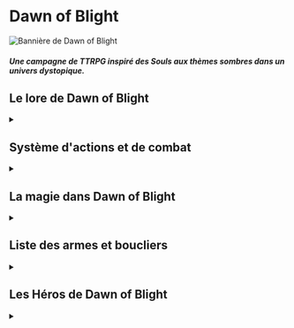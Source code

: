 # Dawn of Blight

![Bannière de Dawn of Blight](DoB_Banner.gif "Dawn of Blight")

##### Une campagne de TTRPG inspiré des Souls aux thèmes sombres dans un univers dystopique.

## Le lore de Dawn of Blight
<details>
<summary></summary>
### Localisation et date

Dawn of Blight prend place dans un futur dystopique où la population de l'Ici, ce plan de l'existence, a été réduite à une mèche de ce qu'elle représentait autrefois par une pandémie destructrice : le Fléau.

### Les comtés du Dawn

Les comtés du Dawn représentent l'entièreté du monde connu. Parmi eux, seul un océan est connu, à l'Est du Dawn, et est jusqu'à preuve du contraire d'une superficie infinie : Le Bord de l'Ici.

Mis à part la Tour de l'Aube et le Coeur Irréel, aucun point d'intérêt n'est connu dans le Dawn : suite aux ravages du Fléau sur les comtés, les villes à haute densité de population ont disparu.

Les clusters de propagation du Fléau se multiplient, et les zones sûres disparaissent les unes après les autres. Toute forme de vie semble être au bord de l'extinction...

Partout, les humains pourrissent et meurent, et avec eux, l'humanité de ceux qui survivent. La méfiance règne et "altruisme" est un mot dont le sens est depuis longtemps oublié.

### Le Fléau

Le Fléau est une affliction maintenant répandue dans le Dawn tout entier. Les personnes affectées par le Fléau semblent souffrir jusque dans le creux de leur âme, rendues démentes par la douleur et les symptômes psychologiques de la maladie longtemps avant qu'elle ne dévore leur enveloppe corporelle.

<img src="blightchest.webp" alt="Le Fléau" width="200"/>
<img src="blightchar1.jpg" alt="Le Fléau" width="150"/>
<img src="blightchar2.jpeg" alt="Le Fléau" width="200"/>

Les populations du Dawn ont des réactions différentes lors d'épidémies du Fléau : certaines tribus de peuples reclus, terrifiés par ses effets, abattent de sang-froid leurs pairs infectés avant de se débarasser de leurs cadavres; D'autres civilisations plus clémentes banissent leurs malades dans une zone de quarantaine où ils vivront et mourront entre eux.

Il est dit qu'aucune âme dans l'Ici ou les Ailleurs ne connaît de remède ni même de traitement contre le Fléau. Il semblerait que cette peste soit inarrêtable.

</details>

## Système d'actions et de combat

<details>
<summary></summary>
Dans Dawn of Blight, le combat est dangereux, et les personnages qui ne sont pas clairement destinés à résister aux coups (comme La Brute, l'Ornementé ou le Maître d'Armes utilisant un bouclier) devront faire preuve d'agilité pour esquiver les coups (le système de combat est orienté vers l'esquive plus que sur le tanking).

Chaque tour représente 6 secondes, pendant lesquelles chaque Héros peut effectuer des actions selon des règles définies. Le personnage peut :

 - Se déplacer de 30ft (~9m)
 - Effectuer une **Action Simple** (AS), comme attaquer avec ou sans arme, se déplacer à nouveau de 30ft ou ouvrir un coffre
 - Effectuer une **Action Rapide** (AR), comme ranger une arme ou en changer, asséner un coup de pommeau ou utiliser une compétence de Héros spécifiquement désignée comme *Rapide*

OU
 - Effectuer une **Action Lente** (AL), qui lui prendra le tour entier, l'immobilisant (comme la *Méditation* de l'Adepte) ou le déplaçant différemment d'un mouvement normal (comme l'*Attaque Sautée Arrière* du Maître d'Armes)


Les Héros ont aussi une et une seule (à l'exception de l'Adepte, du Maître d'armes se remémorant sa Présence et du Corrompu souffrant l'affliction du Jumeau, qui en ont deux) **Réaction** (R) par tour de jeu, leur permettant, alors que leur tour d'action est terminé, de réagir à une attaque ennemi ou un évènement de leur choix (à la discrétion du DM), en effectuant par exemple un pas de côté pour essayer d'éviter un coup d'épée ou une flèche.

Dans de rares cas, un Héros pourra effectuer une **Action Héroïque** (AH). Ces actions sont caractérisées par le fait qu'elles nécessitent plusieurs tours pour être amenées à terme, parfois en restreignant le mouvement du Héros.

### Réactions

#### Parades

Une parade permet au Héros qui l'effectue, s'il porte un bocle, d'ajouter sa Proficiency ou sa Dextérité à sa AC. Si un coup rate de cette façon, Le héros dévie le coup et peut porter un coup en retour ou profiter d'une autre façon de la déstabilisation de son adversaire.

#### Esquives

Une esquive est une manière pour le Héros d'éviter une attaque en en ignorant la totalité des dégâts. Cette Réaction repose énormément sur le jeu de rôle mais constitue une base importante du combat dans Dawn of Blight.

#### Anticipation ("bracing")

Une anticipation est l'action de se préparer à recevoir un coup lorsqu'il est impossible de l'esquiver ou le parer. Selon le contexte, une anticipation peut réduire les dégâts subis.

</details>

## La magie dans Dawn of Blight

<details>
<summary></summary>
Dans les comtés du Dawn, la magie, bien que rare, est puissante. Cependant, peu connaissent réellement ses origines : elle se repose en réalité sur la perturbation des frontières entre le plan d'existence sur lequel le Dawn se trouve et les autres, respectivement appelés par les initiés l'*Ici* et les *Ailleurs*.

C'est pourquoi les fanatiques de Ganagoth, une caste sectaire prêchant la parole d'un hypothétique être surpassant les frontières entre les Ailleurs, méprisent l'arrogance et l'élitisme des apprentis et érudits de la Tour de l'Aube car ceux-ci sont convaincus d'avoir la capacité de conjurer des sorts naturellement sans perturber l'équilibre de ces frontières.

Certains peuples nient l'existence de la magie dans son ensemble, comme les moines qui ne croient qu'en leur divinité et pense que les capacités des mages sont des dons de sa part.
</details>

## Liste des armes et boucliers

<details>
<summary></summary>

 - La plupart des armes de départ sont tirées de [ce site web](https://www.dandwiki.com/wiki/5e_SRD:Weapons).
 - Elles gardent leurs statistiques de base, si ce n'est le poids qui est géré différement dans Dawn of Blight.
 - Les Armes Super-Lourdes prennent une AS à dégainer, et les autres une AR. Les Armes de lancer Légères peuvent être dégainées et lancées en une seule AS. Sinon, deux AR peuvent être utilisées pour les dégainer puis les jeter.
 - Sont considérées "à distance" les armes utilisables seulement à distance.
 - Sont considérées "martiales" les armes définies comme telles dans le lien présent ci-dessus ou, pour celles qui en sont absentes, à la discrétion du DM. Les armes martiales sont restreintes au Maître d'Armes, l'Exilé, l'Ornementé et le Fou grâce à la compétence passive *Entraîné*.
 - Seuls le Maître d'Armes et l'Ornementé peuvent utiliser des boucliers simples grâce à la compétence passive *Protecteur*, et seul l'Ornementé peur porter ceux des catégories des martiaux et des Super-Lourds, grâce à la compétence passive *Muraille*. Porter un bouclier ou un bocle restreint les mouvements des Héros, ce qui est traduit dans Dawn of Blight par une limitation qui n'est évitable dans aucun cas d'une seule Réaction par tour. Les bocles n'accordent pas ou peu d'AC quand portés, mais permettent de parer et riposter aux coups (cf la section sur les parades dans "Système d'actions et de combat").
 - Les armes et boucliers n'ayant pas de stats proviennent du lien présent ci-dessus, leurs stats sont donc disponibles là-bas. Celles en ayant sont donc importées d'autres sources, des versions modifiées d'armes du lien ou sont crées de toutes pièces par moi-même.
 - Les armes et boucliers "désarmants" confèrent un avantage lors d'une tentative de désarmement dû à leurs formes.

Concernant les armes Super-Lourdes de mêlée :

 - Les armes "lentes" utilisent des AL au lieu d'AS, et des AS au lieu d'AR.
 - Les dés des armes "fiables" sont roulés à nouveau si tous tombent sur un 1.
 - Les dés de dégâts des armes avec le modificateur "Momentum" sont explosifs : ils sont roulés à nouveau en ajoutant les dégâts s'ils tombent sur la valeur maximale.

### Armes de mêlée

<details>
<summary></summary>

#### Armes Super-Lourdes de mêlée

<details>
<summary></summary>

Cette catégorie d'armes est restreinte d'utilisation à La Brute.

 - Maul : 1d12+1d4 contondant - Fiable <!-- total : 16+1, min 3 - a perdu le +1 au profit d'un Fiable (moins fort) car le d4 est plus reliable donc elle n'a plus besoin d'un aussi gros buff qu'avant -->
 - Lance de cavalerie : 4d4 perçant <!-- total : 16, min 4 -->
 - Massue lourde : 4d4 contondant <!-- total : 16, min 4 -->
 - Gantelets : 2d8 contondant - Fiable <!-- total : 16, min 3 -->
 - Hache géante : 3d8 tranchant - Lent - Momentum <!-- total : 24, min 4 -->
 - Tueur de dragons : 4d6 contondant - Lent - Momentum <!-- total : 24, min 4 -->
 - Fléau Hydre : 5d6 contondant - Lent <!-- total : 30, min 5 -->
 - Marteau Brise-roche : 3d10+1 contondant - Lent <!-- total : 30+1, min 4 -->
 
<!-- Valeurs basses :

 - Maul : 1d12+1 contondant : total 12+1, min 2
 - Lance de cavalerie : 3d4 perçant : total 12, min 3
 - Massue lourde : 3d4 contondant : total 12, min 3
 - Gantelets : 2d6 contondant - Fiable : total 12, min 3
 - Grande hache : 3d6 tranchant - Lent - Momentum : total 18, min 3
 - Tueur de dragons : 3d6 contondant - Lent - Momentum : total 18, min 3
 - Fléau quadruple : 4d6 contondant - Lent : total 24, min 4
 - Marteau Brise-roche : 2d12+1 contondant - Lent : total 24+1, min 3
 
 mais c'était pas assez fort par rapport aux armes lourdes normales
 
 -->
 
<!-- plus de petits dés = reliable donc plus de dégâts en moyenne que peu de gros dés, donc le second cas est buff pour égaliser. voir https://dice.clockworkmod.com/ et https://www.reddit.com/r/dndmemes/comments/clplas/an_analysis_of_1d12_vs_2d6_and_3d4_after_1000000/ -->
 
</details>

#### Armes simples de mêlée

<details>
<summary></summary>

##### Armes Lourdes :

 - Masse d'armes

##### Armes Moyennes :

 - Massue
 - Bâton
 - Lance
 - Arbalète légère

##### Armes Légères :

 - Dague
 - Hachette
 - Javelot
 - Marteau court
 - Couteau de lancer
 - Arc court
 - Fronde
 - Faucille
 
</details>

#### Armes martiales de mêlée

<details>
<summary></summary>

##### Armes Lourdes

 - Hache de combat
 - Fléau
 - Fauchard : 1d10 tranchant *ou* perçant
 - Grande épée
 - Hallebarde : 2d4 tranchant *ou* perçant
 - Étoile du matin
 - Pic
 - Pic de guerre
 - Arbalète lourde
 - Arc long
 - Cordelame : 1d8 tranchant

##### Armes Moyennes

 - Épée longue
 - Rapière
 - Cimeterre
 - trident
 - Fouet
 - Khopesh : 1d6 tranchant - Désarmant

##### Armes Légères

 - Épée courte : 1d6 tranchant *ou* perçant
 - Sarbacane : 1d2 perçant
 - Arbalète à main
 - Dague de parade : 1d4 perçant - Désarmant

</details>

</details>

### Armes à distance

<details>
<summary></summary>

#### Armes simples à distance

<details>
<summary></summary>

##### Armes Moyennes :

 - Arbalète légère

##### Armes Légères :

 - Javelot
 - Couteau de lancer
 - Arc court
 - Fronde

</details>

#### Armes martiales à distance

<details>
<summary></summary>

##### Armes Lourdes

 - Arbalète lourde
 - Arc long

##### Armes Moyennes

 - Tromblon : portée conique 10ft (3m), 2d4 perçant *ou* contondant (en fonction du type de munition)

##### Armes Légères

 - Sarbacane
 - Arbalète à main

</details>

</details>

### Boucliers

<details>
<summary></summary>

#### Boucliers Super-Lourds

<details>
<summary></summary>

- Serpent d'Argent : +5 AC pour les attaques de dos, +1 pour les autres. Ce bocle est fixé sur un bras d'armure, dont un extension s'enroule autour de l'épaule du porteur et fond en cape articulée à l'arrière, protégeant le dos. Il nécessite une AL pour être porté ou retiré et inflige un malus limitant le porteur à 25ft par tour de vitesse de base.
- Fer Déchu : +7 AC. Est de forme oblique, protégeant en arc de cercle le front du porteur. Restreint les mouvements à 10ft par tour.

</details>

#### Boucliers simples

<details>
<summary></summary>

##### Boucliers lourds :

- Pavis : +5 AC, Ne peut être utilisé que lorsque placé devant soi (prend une AS).
- Scutum : +4 AC, Peut être porté à une main, Restreint les mouvements à 10ft par tour.


##### Boucliers moyens :

- Bouclier en bois : +1 AC, Explose après 20 dégats, inflammable.
- Écu : +2 AC, Se brise après 30 dégâts ou 20 en une seule attaque.
- Targe : +1 AC, Se brise après 30 dégats, Permet de tenir une lance à une seule main mais limite les déplacements à 15ft par tour.

</details>

#### Boucliers martiaux

<details>
<summary></summary>

##### Boucliers lourds :

- Arbalétrier bouclier : 2d6+1d4 perçant - Lent, Tire des carreaux, +2 AC, Le bouclier se brise après 25 dégâts ou 20 en une attaque. L'arbalétrier est toujours utilisable.
- Bouclier creux : +4 AC. Peut être frappé d'une arme contondante pour effectuer un son qui inflige moitié moins de dégâts de force à toutes les créatures à 20ft à la ronde non préparées.


##### Boucliers moyens :

- Bouclier lanterne : +1 AC, Se brise après 25 dégâts, Émet de la lumière jusqu'à 30ft, Permet de porter un objet dans la main qui le porte, Les attaques effectuées avec la main qui le porte font 1d6 de dégât contondant.
- Bouclier projeté : +2 AC, Se désactive après 20 dégâts jusqu'au prochain repos long, Se brise après 20 dégâts en une seule attaque, Peut être activé ou désactivé avec une AR.
- Bouclier aimant : +2 AC, Se brise après 30 dégâts ou 20 en une seule attaque, Attire tous les objets en métal à moins de 10ft avec une force douce et 5ft avec une force puissante. les ennemis tenant des armes ou portant des armures de métal doivent effectuer un jet de constitution avec un DC de 4 pour ne pas perdre leur arme ou trébucher et de 10 pour ne pas dévier vers le bouclier si la force est douce. Si elle est puissante, les DC sont de 8 et 14.

</details>

</details>

### Bocles

<details>
<summary></summary>

Les bocles permettent d'effectuer une parade.

#### Bocles simples

<details>
<summary></summary>

##### Bocles moyens :

- Bocle de métal : +1 AC. Empêche de porter une arme à deux mains.


##### Bocles légers :

- Bocle réduit de métal

</details>

#### Bocles martiaux

<details>
<summary></summary>

##### Bocles moyens :


- Bocle lanterne : Émet une lumière jusqu'à 30ft à la ronde.
- Bocle de mage : permet de parer un coup jusqu'à 10ft de distance, pour se protéger soi ou un allié.

##### Bocles légers :

- Bocle réduit miné : Explose à la première parade sans se briser, infligeant 2d4 de dégâts de feu à l'attaquant sur un lancer de dextérité raté, et 1d4 sur un lancer réussi. Il se comporte ensuite comme un Bocle réduit de métal.
- Bocle réduit pointu : Présente une pointe qui peut être utilisé comme arme lors d'une AR pour infliger 1d4 de dégâts contondants.

</details>

</details>

</details>

## Les Héros de Dawn of Blight

<details>
<summary></summary>

##### Les descriptions ici présentes des compétences ne comportent pas, pour la plupart, de valeurs numériques. Les valeurs sont disponibles sur les arbres de compétences.

### Le Maître d'armes

<details>
<summary></summary>

<img src="masterofarmsmale.jpeg" alt="Maître d'armes" width="200"/>
<img src="masterofarmsfemale.png" alt="Maître d'armes" width="200"/>

##### Le Maître d'armes est un guerrier expérimenté et durci par la guerre, dont l'expérience de combat peut être mesurée au nombre de cicatrices. Son expertise des armes de mêlée lourdes est inégalable.

#### Passifs au niveau 0 :

 - *Harnaché* : Le Maître d'armes est le seul personnage possédant plus de deux emplacements d'armes. Il est équipé de :
   - Un crochet dorsal, qui peut accueillir une arme lourde ou une arme moyenne
   - Un fourreau de hanche, qui peut accueillir une arme moyenne ou deux armes légères
   - Un fourreau lombaire, qui peut accueillir une arme légère à l'horizontale.
	
 - *Protecteur* : Le Maître d'armes est le seul, mis à part l'Ornementé, à pouvoir utiliser des boucliers et des bocles. Lorsqu'il porte un bouclier (et non un bocle), le Maître d'Armes ne peut avoir qu'une *Réaction* par tour, même si des compétences l'affectant indiquent le contraire.
 - *Forgé par la guerre* : Le Maître d'armes, fort de son expérience au combat, a un bonus naturel de +2 à tous les jets d'attaque en mêlée.
 - *Polyvalence* : Les arbres de compétence du Maître d'armes se rejoignent à chaque niveau et ne requièrent pas d'adjacence avec la dernière compétence choisie, lui permettant de choisir n'importe quelle compétence disponible lors du passage d'un niveau.

#### Compétences Actives au niveau 0 :

 - *Feinte* : Le Maître d'armes est capable de déceler le potentiel d'une arme qu'un simple mercenaire ne verrait pas. Il peut donc utiliser son Action Rapide en plus de son Action Simple lorsqu'il attaque, pour attaquer avec un avantage.
<!-- TODO autres compétences actives ? -->

#### Arbres de compétences :

Le Maître d'armes a accès à quatre arbres de compétences :

 - *Souvenirs de l'Art de Combat* : Cet arbre permet au Maître d'armes de se remémorer des techniques qu'il a apprises au cours de sa vie. C'est ici que vous trouverez de nouvelles compétences requérant de l'agilité et de la maîtrise des armes. <!-- genre tournoyer avec l'arme etc -->
 - *Souvenirs de Force* : Cet arbre contient tous les souvenirs des exploits de force que le Maître d'armes a un jour atteint. Dans cet arbre de compétences, vous trouverez des compétences nécessitant de la force brute, utiles en combat comme ailleurs. <!-- techniques genre briser une garde avec une arme lourde, ou une porte avec un coup de pied. Actions Lentes -->
 - *Souvenirs de Robustesse* : Cet arbre représente tous les souvenirs des jours anciens où le maître d'arme était solide. Vous retrouverez ici des compétences améliorant la longévité du Héros ou permettant de faire de lui le centre d'attention des rangs ennemis. <!-- (tank, taunting -->
 - *Souvenirs de Présence* : Cet arbre est rempli de souvenirs de jours où le Maître d'armes a prouvé ses capacités sur le champ de bataille, faisant résonner son nom dans toutes les bouches des comtés du Dawn. Il présente les compétences permettant au Héros de combattre contre des ennemis multiples et d'utiliser son aura elle-même comme une arme. <!-- capacité à gérer plusieurs ennemis en même temps et force psychologique -->

#### Équipement de départ :

Emplacements : 

 - Crochet dorsal : Une arme lourde ou une arme moyenne
 - Fourreau de hanche : Une arme moyenne ou deux armes légères
 - Fourreau lombaire : Une arme légère

</details>

### Le Corrompu

<details>
<summary></summary>

##### Le Corrompu est un mercenaire au triste destin, dont le corps et l'âme furent infectés par une Entité venue d'un Ailleurs inconnu lors d'une mission qui tourna mal.

#### Passifs au niveau 0 :

 - *Deux fois deux yeux* : L'Entité ayant une conscience et une perception du monde propre à elle, elle peut aider le Corrompu en le prévenant parfois des dangers qui l'entourent ou des avis qu'elle a sur des situations ou des personnages. <!-- Il gagne occasionnellement aussi un bonus de +1 aux jets de sagesse --> 
 - *Ouïe du vide* : L'Entité sent les perturbations entre les Ailleurs et peut prévenir le Corrompu d'éventuelles tentatives d'attaques magiques.
<!-- TODO actifs arbre de compétence :  - *Enveloppe Instable* : Le Corrompu est capable de repousser violemment une personne qui touche sa peau nue d'une onde de choc envoyée par l'Entité.
 - *Sacrifice Protecteur* : L'Entité sacrifie une partie de son être pour boucher un portail ouvert par un sort ennemi, l'empêchant d'exister dans l'Ici. -->

#### Compétences actives au niveau 0 :

 - *Perturbation mineure* : AS. Le Corrompu perturbe légèrement l'équilibre entre l'Ici et les Ailleurs dans un point donné que peut atteindre l'Entité tendant le bras. Cette zone reste à cet endroit un tour, et tout personnage dont la tête la traverse est perturbé, voyant un court instant la frontière entre le réel et l'impossible se brouiller. Il est donc objet d'un désavantage dans tous ses jets de perception et de réaction. <!-- niveaux suivants : plus longtemps OU plus gros, et l'un ou l'autre pas les deux -->
<!-- TODO autres-->

<!-- tp ou portail / passer à travers mur / coup de main : main de l'entité au même endroit que main du corrompu --> 

#### Arbres de compétences :

Le Corrompu a accès à trois arbres de compétences :

 - *Affliction du condamné* : Cet arbre, qui représente la force de l'Entité habitant le Corrompu, contient des compétences puissantes mais qui forceront le Héros à s'abandonner à chaque fois un peu plus à elle, décuplant son pouvoir en en payant le prix : son humanité.
 - *Affliction du jumeau* : Le Corrompu empreintant ce chemin apprend à cohabiter avec l'Entité et établit une communication qui lui apporte des compétences stratégiques et de reconnaissance, dont l'efficacité est démultipliée par les deux esprits l'habitant.
 - *Affliction du démoniste* : Cet arbre représente la volonté du Corrompu. Il propose des compétences qui lui permettront de maîtriser l'entité, la réduisant à un simple outil, révélant des sorts de divination et de dématérialisation techniques qui se reposent sur la complexité de la conscience humaine et permettront au Corrompu de quitter son enveloppe corporelle.

Les arbres du Corrompu se rejoignent à certaines compétences "ponts" :

 - *Afflictions du Condamné et du Jumeau* : Ces compétences demandent au Corrompu de laisser l'Entité prendre le contrôle pendant un temps tout en restant conscient.
 - *Afflictions du Jumeau et du Démoniste* : À l'inverse, ces compétences permettent au Corrompu de puiser dans les pouvoirs bruts de l'Entité et de s'échapper un instant des limites de son corps humain sans pour autant l'abandonner.

</details>

### L'Érudit

<details>
<summary></summary>

##### L'Érudit est un prodige de la Tour de l'Aube, formé dans les arts des quatre écoles de magie.

#### Passifs au niveau 0 :

 - *Élève modèle* : Le mage est intelligent, et a longuement étudié dans l'anticipation de ses missions pour la Tour. <!-- Il possède un bonus de +1 à tous les jets d'intelligence --> 
 - *Entraînement Psionique* : Le mage, fort de son entraînement dans la Tour, possède une résistance accrue aux attaques mentales. <!-- désavantage contre lui -->

#### Compétences actives au niveau 0 :

 - *Séparation* : AS. L'Érudit peut écarter violemment des objets d'un même élément ou briser un objet déjà fragile.
 - *Flèche élémentale* : AS. L'Érudit est capable de conjurer une flèche grossière d'un élément de son choix.
 - *Courage* : AS. L'Érudit sait user de ses mots et de ses pouvoirs pour agir sur la perception d'un allié, lui permettant de faire abstraction de dommages pris pendant un instant. <!-- pv temporaires vraiment temporaires genre +3 HP pendant 3 tours -->
 - *Suggestion* : AR. L'Érudit peut utiliser sa magie pour appuyer ses propos et les faire sembler plus convaincants à qui les entend.

#### Arbres de Compétences :

L'Érudit a accès à quatre arbres de compétences correspondant aux quatre écoles de la Tour de l'Aube :

 - *École de la destruction* : Cet arbre de compétences, représentant des sorts utilitaires enseignés dans la Tour mais détournés par ses apprentis, contient des sorts capable de détruire, d'une façon ou d'une autre, des éléments présents autour de l'Érudit. Ces sorts sont dangereux, et demandent de la part des érudits un bon niveau de contrôle d'eux-mêmes pour ne pas mal finir. <!-- Plus les sorts sont puissants puis il perd le contrôle -->
 - *École du mimétisme : Cet arbre contient les sorts les plus artistiques de la Tour. La déformation des éléments qui les entourent permettent aux érudits de forger le monde à leur bon vouloir. Malheureusement, personne n'est assez puissant pour combiner taille, durée, solidité et finesse dans un seul sort. <!-- (contrôle des éléments pour autre chose que de la destruction, genre des cages) - t'es obligé de perdre soit la taille de ces constructions, soit leur durée, leur solidité ou leur précision -->
 - *École de l'ouverture* : Cette école est celle des altruistes, aussi peu nombreux qu'ils soient dans l'environnement orgueilleux et élitiste de la Tour de l'Aube. Elle enseigne aux apprentis des sorts de soin, d'aide et de protection. <!-- (soin, buffs, armures) -->
 - *École du contrôle* : Cet arbre représente l'enseignement dispensés aux apprentis de la Tour concernant les esprits. Il présente des sorts orientés vers le contrôle du psyché et la manipulation. Les sorts les plus puissants demandent aux érudits de se concentrer, faisant abstraction de leur alentours. <!-- Plus les sorts sont puissants plus ils demandent de concentration, le coupant du monde -->

<!-- sort double jump : plateforme en air qui dure un tour ? pour que qqn d'autre saute dessous ou lui-même -->

Les quatre arbres de compétences de l'Érudit se rejoignent à certains sorts, partagés entre les écoles. <!-- 
destruction / mimétisme : bombes élémentales
mimétisme / ouverture : armures
ouverture / contrôle : liaisons entre les esprits de ses potes (entre eux ou avec ses adversaires ou même les adversaires entre eux), débuffs ennemis -->

</details>

### La Brute

<details>
<summary></summary>

##### La Brute est un ogre monstrueux aux origines volcaniques singulières, qui frappe avant de parler et agit avant de réfléchir.

#### Passifs au niveau 0 :

 - *Taille Gargantuesque* : La Brute est énorme, lui permettant de s'interposer au milieu d'un combat ou d'une zone de taille réduite pour changer le cours de l'action. Cependant, cette taille peut s'avérer problématique dans des situations nécessitant de la discrétion ou de l'agilité. <!-- malus de -2 sur les jets de discrétion et bonus de +2 sur les jets de constitution -->
 - *Force de Goliath* : La Brute, de par sa taille et ses origines guerrières, est capable de prouesses de force qu'un humain n'atteindrait jamais, même avec de l'entraînement, sans l'intervention de la magie.  
La Brute est le seul Héros capable de porter les armes de la catégorie ultra-lourdes, telles que les marteaux brise-roche, les massues montagnes, les gantelets, *etc*. <!-- +2 sur les jets de force aussi -->
 - *Sang Chaud* : La Brute tient difficilement en place : Il est difficile pour elle de ne pas s'énerver lorsque provoquée, par exemple. <!-- justifie aussi le même malus de -2 sur la discrétion et désavantage sur les jets de sagesse lorsque provoqué -->

#### Compétences actives au niveau 0 :

 - *Éruption* : AS. La Brute entre dans un état de rage aveugle et alors que son coeur bat à une vitesse folle, son sang se met à bouillir. Dans cet état, la peau de la brute est rouge et fumante, et des jets de vapeur s'échappent de ses pores. La Brute est incapable de tenir une arme en bois ou en métal sans la détruire, mais obtient un bonus de dégâts et de constitution considérables grâce à cette montée d'adrénaline -- non sans en payer le prix ensuite. Sortir de cet état consomme une AR. 

#### Arbres de compétences :

La Brute possède deux arbres de compétences :

 - *Descendance Monstrueuse* : Cet arbre contient des compétences liées à la descendance d'ogre de La Brute, qui lui permettront de mettre à l'oeuvre sa force dans des épreuves de destruction et de dégâts bruts. C'est aussi ici qu'il acquerra la capacité de terrifier ses adversaires lors de ses excès de rage comme en dehors.
 - *Descendance Volcanique* : Cet arbre de compétences correspond à la descendance de brasier de La Brute. C'est dans celui-ci que vous trouverez des compétences lui permettant d'améliorer ses dégâts de feu et de chaleur, de produire plus de dégâts lors de sa compétence *Éruption* et de mieux y résister lui-même.
<!-- citation de shakespeare intelligence mdr dans une compétence complètement hors-sol -->

</details>

### L'Adepte

<details>
<summary></summary>

##### L'Adepte est un pieux moine guidé par sa foi. Sa spiritualité est l'origine de sa force et fait de lui la preuve vivante que cette force peut prévaloir sur celle du corps. Les arts martiaux aident pas mal.

#### Passifs au niveau 0 :

 - *Un esprit sain dans un corps sain* : L'Adepte est frêle, mais sa foi est robuste, et rien ne peut l'ébranler. L'Adepte a **très** peu de points de vie mais chacun de ces PV est protégé par des points de *Foi*, qu'il peut récupérer en *Méditant*. <!-- compétences Un esprit sain dans un corps sain II - III - IV : 7, puis 10, puis 12 PF par PV -->
 - *Sixième sens* : L'Adepte est de nature calme et observatrice. Il peut réagir deux fois par tour aux actions adverses.
 - *No Stress* : L'Adepte ne gâche aucune goutte de sueur dans des mouvements surperflus, et aucune seconde passée à bouger ne l'est en vain. L'Adepte peut utiliser une AS et deux AR par tour. <!-- compétence No Stress II : il peut utiliser une fois une AR en tant qu'AS une fois par short rest-->
 - *Je Connais Le Kung-Fu* : L'Adepte est un artiste martial aguerri et sa foi lui proscrit d'utiliser des armes. Il ne peut donc se battre qu'à mains nues, mais jouit d'un bonus de dégâts dans cette pratique.

#### Compétences Actives au niveau 0 :

 - *Méditation* : AL. L'Adepte s'assoie en tailleur et fait abstraction totale du monde qui l'entoure. Dans la tranquilité, il trouve la plénitude, ainsi que tous les Points de Foi perdus pour le PV actuel. La *Méditation* est interrompue par une attaque. <!-- Méditation II : si déjà à fond dans la foi d'un PV, il peut récupérer un autre PV avec 0 de foi en méditant -- Méditation III : la méditation lui laisse quand même une réaction par tour, qui brise la méditation aussi, mais au moins ne lui fait pas perdre de PV s'il parvient à esquiver -- Méditation IV : Il récupère tous les PF ET le PV avec 0 de foi quand il médite -->

#### Arbres de compétence :

 - *Voie du corps* : Cet arbre de compétence représente l'entraînement assidu que l'Adepte a suivi pour faire de son enveloppe charnelle le récipient parfait pour un esprit robuste. Il contiendra des compétences lui permettant d'augmenter les dégâts produits à chaque tour, souvent en attaquant de manière répétée.
 - *Voie de l'esprit* : Cet arbre contient toutes les compétences relatives à la concentration hors-normes de l'Adepte. S'y trouvent des compétences actives et passives relatives à celle-ci, qui lui permettront de résister aux dégâts psychiques ou de lire les mouvements de ses adversaires.
 - *Voie de la foi* : Cet arbre contient les compétences liées à la foi inébranlable de l'Adepte, comme des prières accordant des protections divines ou des aides en combat.

Les arbres de compétences se rejoignent sur certaines compétences ponts, qui mêlent les caractéristiques de deux arbres.

<!-- chaque dégât = 2 points de volonté ? maybe prière qui fait que chaque dégât = 1 point de volonté ? -->

</details>

### L'Exilé

<details>
<summary></summary>

##### L'Exilé est un marin épéiste originaire d'une île de l'Archipel des Météores à l'Est des comtés du Dawn, dans le Bord de l'Ici. Son passé est brumeux, mais il ne tient pas son nom de nulle part.

#### Passifs au niveau 0 :

 - *Iaido* : L'Exilé a pratiqué le *Iaijutsu*, ou l'étude de l'art de dégainer le sabre, et obtient un considérable bonus lorsqu'il attaque en premier, par surprise ou par opportunité.
 - *Calme du loup* : L'Exilé, dans sa vie de pêcheur, a appris à ne pas effrayer ses prises. Il est particulièrement silencieux lorsque la situation l'impose et sait tirer profit de ses capacités de discrétion. Il est aussi, de ce fait, plus facilement caché dans la fumée et la brume.
 - *Grimpeur* : L'Exilé a passé sa vie de marin à escalader les mâts et les échelles de cordes des bateaux voguant sur le Bord de l'Ici. Il est agile et sait faire profit de toutes les accroches présentes sur une surface pour y grimper avec plus de facilité. Il est aussi capable de monter des murs plus hauts que ce dont la moyenne est capable. <!-- Grimpeur II : L'Exilé obtient une corde au bout de laquelle est attachée un poids en métal, lui permettant de swing sur toutes les poutres et autres barres qu'il trouve, ou de grimper sur un mur surplombé d'un poteau vertical. En combat, la détacher de sa ceinture utilise une AS -- Grimpeur III : La corde de l'Exilé est enfilée dans une manchette autour de son bras, lui permettant de la dégainer rapidement, même en combat avec une AR. Il peut maintenant aussi s'en servir pour des attaques de type lasso et swing en plein combat -- Grimpeur IV : L'Exilé remplace sa corde - et son bras droit - par une prothèse à ressort chargée d'un grappin en métal, qui lui permet (à l'aide d'une AR en combat) de tirer ce grappin dans une surface, aussi dure que du bois ou aussi fragile qu'un torse humain. il lui faut une AS pour rétracter son grappin avec une petite manivelle, ou une AL s'il s'agit de tracter un poids, comme un corps -- Grimpeur V : La prothèse de l'Exilé est maintenant chargée d'un moteur qui rétracte violemment le grappin au lieu d'une manivelle. Il peut donc le rétracter avec une AR, ou une AS s'il s'agit de tracter un poids. -->

#### Capacités actives au niveau 0 :

 - *Sprint Estoc* : AS. L'Exilé sprinte en avant (en plus de son déplacement) et saute l'épée tendue, dans un mouvement perforateur. Ce coup peut percer les armures de cuir. <!-- compétence II : Sprint Croissant : AS, l'exilé sprinte en avant et slice à l'horizontale, dans un coup moins puissant que le sprint estoc mais qui permet de couper plusieurs ennemis en même temps -- compétence III : Sprint Balayeur : AS, l'exilé sprinte en avant et slice à l'horizontale tout en glissant en coupant les chevilles de ses adversaires -->
 - *Bombe Fumigène* : AR. L'Exilé jette une bombe fumigène sous ses pieds, qui explose instantanément. Toute personne dans un rayon de 5 pieds du point d'impact gagne une immunité aux attaques d'opportunité et les attaques (qui ne sont pas des attaques de zones) sur eux ont un désavantage. L'Exilé peut utiliser une AS pour l'envoyer autre part, à distance maximale de 30ft (9m). Cette compétence est disponible 2 fois par long repos, puis 3, 4 et 5 au niveaux II, III et IV de compétence. <!-- compétence bombe tout court, bombe à eau (inoffensive), bombe à poivre (lacrymo), bombe à huile (glissante), bombe à toiles d'araignées (collante) -->

<!-- grappin, tyrolienne quand amélioré -->

#### Arbres de compétence :

L'Exilé a accès à trois arbres de compétences :

 - *Quête du loup solitaire* : Cet arbre de compétence représente les capacités de sabreur de l'Exilé qui lui ont valu son nom. Les compétences présentes ici se concentrent donc sur cet art, dans l'offense comme la défense ou l'esquive.
 - *Quête de l'harmonie* : Cet arbre représente la quête intrinsèque de paix et de pardon de l'Exilé. S'y trouvent des compétences alliant ses origines marines et l'art de l'épée ou lui conférant des compétences passives pouvant l'aider en combat.
 - *Quête du loup de mer* : Les compétences présentes dans cet arbre sont liées aux origines marines de l'Exilé et lui conféreront un avantage tactique certain en combat grâce aux avancées technologiques de son peuple.

Ses arbres de compétences se rejoignent régulièrement sur des compétences ponts, qui permettent un passage d'un arbre à l'autre.

</details>

### Le Martyre

<details>
<summary></summary>

##### Le Martyre, protecteur de la faune et la flore de son comté, est un être aussi puissant que souffrant qui a depuis longtemps oublié le sens du mot "humain", car il n'en a pas vu depuis longtemps, ni dans ses terres ni dans son reflet. Personne ne connaît son passé, pas même lui : après des dizaines -- centaines ? -- d'années immobile dans la forêt, la nature a repris ses droits, meurtrissant son corps et son esprit.

#### Passifs au niveau 0 :

 - *Cécité* : Les yeux du Martyre sont percés de ronces, le rendant aveugle, mais il a appris dans son sommeil à entendre le chant du monde qui l'entoure. Bien qu'il ne puisse lire ou voir les couleurs, il est étranger aux concepts de lumière et d'ombre et voit avec la même clarté même dans le noir.
 - *Arrachures* : Le Martyre est couvert de ronces, des yeux aux mains, du dos aux jambes. Ces ronces, si elles forment un bouclier naturel contre les attaques non-armées et qui impliquent l'utilisation de fibres, l'entravent aussi dans ses actions en combat, l'heurtant lorsqu'il tente des attaques de mêlée. Elles apportent aussi un bonus de dégâts à ses propres attaques non-armées (qui l'heurtent aussi !).
 - *Nature Instable* : La flore retenant le Martyre prisonnier est instable et bien qu'elle le fasse souffrir, ne laissera pas l'être qu'elle parasite mourir. En *Réaction* à une attaque, Lancez un d4 :

| Résultat du dé | Réaction |
| --- | --- |
| 1 | L'arme ou le membre de l'attaquant reste coincé dans des ronces autour du Martyre. Dans le cas d'une arme, l'ennemi est désarmé; Dans le cas d'un membre, l'ennemi est restreint de rester adjacent au Martyre, voit ses dégâts contre lui divisés par 2 et doit effectuer un jet de force au début de chacun de ses tours. En cas d'échec, il prend 1d2 de dégâts perçants, reste coincé, puis commence son tour. En cas de succès, il s'extirpe des ronces. Si l'attaque était à distance, aucun de ces effets ne s'applique mais le Martyre broie la munition dans son organisme et récupère 1 PV après l'attaque. |
| 2 | Les plantes parasitant le Martyre font exploser leurs bourgeons, propulsant une fumée toxique sur les yeux de l'adversaire, entravant sa vue. Pendant le prochain tour, il effectue tous ses jets de perception (et autres jets nécessitant la vue, à la discrétion du DM) et d'attaque avec un désavantage. |
| 3 | Une plante explosive est touchée par l'attaque de l'adversaire et envoie des graines explosives sur celui-ci. Si l'adversaire ne porte pas de gants ou d'armure couvrant son visage, ses mains ou son torse, ces graines se plantent dans sa peau, et explosent au début du prochain tour du Martyre, infligeant 1d8 de dégâts de poison, puis disparaissent. Si l'attaque était non-armée, l'adversaire prend à l'impact 1d6 de dégâts perçants, et le Martyre la moitié de ces dégâts. |
| 4 | L'attaque touche une germe infectée qui détruisait le corps du Martyre. Roulez un d6. Sur un 5, le Martyre ne prend que la moitié des dégâts reçus. Sur un 6, le Martyre n'en prend aucun. Autrement, le Martyre prend les dégâts comme donnés par l'attaque. |
<!-- Nature Instable II : si le martyre prend plus de 15 dégâts d'un coup, il roule 2 fois -- III : si le martyre prend 25 dégâts d'un coup, il roule 3 fois -->

- *Sacrifice* : Le Martyre est déchiré par les années de destruction par la nature. Plus il souffre, plus il peut produire de dégâts.
 - *Faune Empathique* : La faune comprend la souffrance du Martyre et est plus prompte à suivre ses chants et ses paroles. <!-- proficiency à jets de animal handling -->
 - *Flore Apathique* : La flore, bien qu'elle soit la source de ses souffrances, est connue du Martyre. Il sait faire profit de ces connaissances. <!-- proficiency à jets de Nature et Survival -->

<!-- *Phoenix* : Si le Martyre subit un coup fatal, il peut une fois par Repos Long survivre avec 4 PV en produisant (ou non, selon son choix) une explosion de poison et de ronces déchirées qui inflige 2d6 de dégâts de poison et 2d6 de dégâts tranchants à tous les personnages à moins de 15ft (5m). -->

#### Compétences actives au niveau 0 :

 - *Trêve* : Le Martyre puise dans la force de son parasite et recouvre un membre de son corps d'écorce, offrant une immunité aux attaques contondantes et à sa capacité passive *Arrachures* (qui fait toujours effet sur ses adversaires !) pour ce tour. Il gagne 2 AC contre les attaques tranchantes. Les attaques perçantes ne sont pas affectées par cette compétence. <!-- Trêve II : Le membre devient de la racine brute, réduisant les dégâts tranchants de moitié en plus du +2 AC, et +2 AC aux perçants -- Trêve III : Le membre devient de la pierre, devenant immun aux dégâts tranchants et réduisants les dégâts perçants de moitié en plus du +2AC. -->

<!-- *Effet Papillon* : morceaux de lui s'envolent en tant que papillons et il perd de la vie constamment, mais pour chaque qu'il récupère il reprend de la vie, niveau supérieur ses potes peuvent le récupérer. -- *Cri De Douleur* : Le Martyre écrase ses paumes sur les ronces plantées dans ses yeux dans une explosion de sang, et émet un beuglement primitif qui s'entend à des dizaines de mètres à la ronde. Tous les personnages à moins de 30ft (9m) autour de lui sont effrayés et les animaux et créatures non-intelligentes à moins de 150ft (45m) s'enfuient ou s'envolent. Toutes les créatures intelligentes à moins de 150ft sont alertées. -- *Golemine* : Invoque un petit golem de pierre à partir de cailloux et galets présents à moins de 30ft (9m) du Martyre. Ce golem joue ses tours après ceux du Martyre et n'effectue que deux actions : il se dirige à chaque tour vers l'ennemi le plus proche sur 15ft (5m), et explose lorsqu'à moins de 5ft d'un ennemi. Cette explosion cause 2d4 de dégâts contondants à tous les personnages, ennemis comme Héros, à 5ft ou moins. -- Tréant -- Rat -- Guêpes / Frelons -- Farfadet malicieux : timebomb qui crie ou pleure pour attirer les ennemis qui ne le voient pas, s'ils le voient ils ne sont pas bernés. -->

#### Arbres de compétences :

 - *Naissance* : Cet arbre de compétences se concentre sur les compétences druidiques du Martyre, lui permettant de créer des poisons, des êtres amalgamant magie et flore et des plantes.
 - *Souffrance* : Cet arbre de compétences contient toutes les compétences relatives à l'affliction du Martyre. S'y trouveront toutes les capacités liées au sacrifice et à la force qu'il gagne lorsqu'il perd de la vie.
 - *Essence* : Cet arbre est lié aux compétences d'appel et de communication du Martyre, lui permettant de parler aux êtres vivants qui l'entourent, d'attirer les animaux et d'en contrôler l'esprit et de maîtriser la pousse des plantes avec lesquelles il résonne.

</details>

### L'Ornementé

<details>
<summary></summary>

##### L'Ornementé n'était qu'un simple garde d'élite du village d'Aléa avant qu'un combat dévastateur entre deux archimages au cours duquel fut lancé le sort *Fusion Morbide* ne change à jamais sa vie. Il ne fait aujourd'hui plus qu'un avec son armure, et l'enlever lui serait mortel. Cependant, celle-ci fait maintenant partie intégrante de son corps et personne ne sait protéger ses alliés mieux que lui.

#### Passifs au niveau 0 :

 - *Harnaché* : L'Ornementé est équipé de :
   - Un crochet dorsal, qui peut accueillir une arme ou bouclier lourd.e, une arme ou bouclier moyen.ne ou un bouclier Super-Lourd.
   - Un fourreau de hanche, qui peut accueillir une arme ou bouclier moyen.ne ou deux armes et / ou bocles léger.ères.

- *Protecteur* : L'Ornementé est le seul, mis à part le Maître d'armes, à pouvoir utiliser des boucliers et des bocles. Lorsqu'il porte un bouclier (mais pas un bocle), l'Ornementé ne peut avoir qu'une *Réaction* par tour, même si des compétences l'affectant indiquent le contraire.

- *Muraille* : L'Ornementé connait les boucliers comme personne et y trouve une protection unique. Les boucliers (et non les bocles) portés par ce Héros offrent +2 AC en plus de leur valeur affichée. Cette compétence permet aussi à l'Ornementé de porter les boucliers des catégories des martiaux et des Super-Lourds, et de porter les boucliers lourds à une seule main (ce qui a pour effet de ne pas lui accorder le bonus de +2 AC). Il peut aussi porter le scutum à une main sans subir de malus de mouvement (sans bonus de +2 AC).

L'Ornementé (Paladin, protecteur : corps en armure toujours, vraiment lent) arbre de l'ange, <!-- trouver des arbres / copier le passif protecteur du maître d'armes + armure magique qui a des capacités terre - passif réaction protection d'un mec pas très -->

Le Fou (Barde, danseur, se bat en dansant, possède des branchies qui échoent de la musique comme une sirène) (armure orange légère à la Nod dans Epic de disney, avec des colliers de cou oranges / or)
<!-- actif Sirène ou Jukebox qui permet d'imiter un son, niveau I : une voix, niveau II : bonus quelconque sur la conviction, niveau III : charme qqn comme une sirène, niveau IV : le fait faire qqch carrément -->

chaque arbre de compétences donne X points qui peuvent être partagés : exemple si tu passes niveau 5, t'as 5 points, tu peux prendre un truc niveau 5 ou un 4 et un 1 ou un 2 et un autre 2 et un 1 peu importe, mais tu dois tout dépenser à chaque niveau pas le choix. tu peux dépenser le prix d'un sort + 1 pour l'avoir sans avoir ceux qui le lient à celui où t'es

</details>

<!-- TODO / idées : faire un tuto pour chaque perso ou chacun des joueurs joue son Héros en entraînement et les autres joueurs jouent des adversaires : 
 - Le Maître d'armes se remémorant un combat de ses 20 ans contre deux mercenaires,
 - Le Corrompu bully par deux bandits dans une ruelle, qu'il oblitère
 - L'Érudit faisant passer un Examen à 3 apprentis, et ils le ratent
 - La Brute explosant une équipe de 3 mercenaires amateurs qui voulaient son sang pour jsp quel antidote au Fléau
 - L'Adepte s'entraînant dans sa tête face à 3 générations de son esprit
 - L'Exilé sur son voilier qui se bat contre des marins d'eau douce : un avec un pistolet et un avec un sabre de pirate
 - Le Martyre qui se bat contre 2 braconniers avec des arcs
 - L'Ornementé qui se bat avec un chevalier qui meurt au combat contre un duo de mécréants qui attaquent la ville
 - Le Fou qui se bat contre 2 fanatiques de Ganagoth qui sont effrayés par ses techniques et l'ont kidnappé dans une boite trop petite pour lui 

faire les fiches personnages de chaque Héros

traduire les bonus passifs de +X en simples modifiers style dex str etc ?

un peu d'aléatoire sur le corrompu, et le fou

voir les proficiencies de chacun

-->
